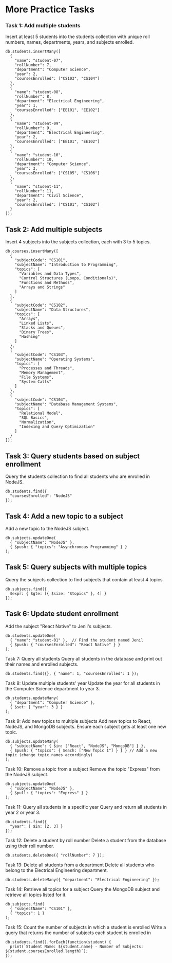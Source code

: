 # More Practice Tasks

### Task 1: Add multiple students
Insert at least 5 students into the students collection with unique roll numbers, names, departments, years, and subjects enrolled.

```
db.students.insertMany([
  { 
    "name": "student-07",
    "rollNumber": 7,
    "department": "Computer Science",
    "year": 2,
    "coursesEnrolled": ["CS103", "CS104"]
  },
  { 
    "name": "student-08",
    "rollNumber": 8,
    "department": "Electrical Engineering",
    "year": 1,
    "coursesEnrolled": ["EE101", "EE102"]
  },
  { 
    "name": "student-09",
    "rollNumber": 9,
    "department": "Electrical Engineering",
    "year": 2,
    "coursesEnrolled": ["EE101", "EE102"]
  },
  { 
    "name": "student-10",
    "rollNumber": 10,
    "department": "Computer Science",
    "year": 3,
    "coursesEnrolled": ["CS105", "CS106"]
  },
  { 
    "name": "student-11",
    "rollNumber": 11,
    "department": "Civil Science",
    "year": 2,
    "coursesEnrolled": ["CS101", "CS102"]
  }
]);
```


## Task 2: Add multiple subjects
Insert 4 subjects into the subjects collection, each with 3 to 5 topics.

```
db.courses.insertMany([
  {
    "subjectCode": "CS101",
    "subjectName": "Introduction to Programming",
    "topics": [
      "Variables and Data Types",
      "Control Structures (Loops, Conditionals)",
      "Functions and Methods",
      "Arrays and Strings"
    ]
  },
  {
    "subjectCode": "CS102",
    "subjectName": "Data Structures",
    "topics": [
      "Arrays",
      "Linked Lists",
      "Stacks and Queues",
      "Binary Trees",
      "Hashing"
    ]
  },
  {
    "subjectCode": "CS103",
    "subjectName": "Operating Systems",
    "topics": [
      "Processes and Threads",
      "Memory Management",
      "File Systems",
      "System Calls"
    ]
  },
  {
    "subjectCode": "CS104",
    "subjectName": "Database Management Systems",
    "topics": [
      "Relational Model",
      "SQL Basics",
      "Normalization",
      "Indexing and Query Optimization"
    ]
  }
]);
```


## Task 3: Query students based on subject enrollment
Query the students collection to find all students who are enrolled in NodeJS.

```
db.students.find({
  "coursesEnrolled": "NodeJS"
});

```

## Task 4: Add a new topic to a subject
Add a new topic to the NodeJS subject.

```
db.subjects.updateOne(
  { "subjectName": "NodeJS" },  
  { $push: { "topics": "Asynchronous Programming" } }  
);
```
## Task 5: Query subjects with multiple topics
Query the subjects collection to find subjects that contain at least 4 topics.
```
db.subjects.find({
  $expr: { $gte: [{ $size: "$topics" }, 4] }
});
```

## Task 6: Update student enrollment
Add the subject "React Native" to Jenil's subjects.
```
db.students.updateOne(
  { "name": "student-01" },  // Find the student named Jenil
  { $push: { "coursesEnrolled": "React Native" } }  
);

```

Task 7: Query all students
Query all students in the database and print out their names and enrolled subjects.
```
db.students.find({}, { "name": 1, "coursesEnrolled": 1 });
```

Task 8: Update multiple students' year
Update the year for all students in the Computer Science department to year 3.
```
db.students.updateMany(
  { "department": "Computer Science" },  
  { $set: { "year": 3 } }  
);

```

Task 9: Add new topics to multiple subjects
Add new topics to React, NodeJS, and MongoDB subjects. Ensure each subject gets at least one new topic.
```
db.subjects.updateMany(
  { "subjectName": { $in: ["React", "NodeJS", "MongoDB"] } },
  { $push: { "topics": { $each: ["New Topic 1"] } } } // Add a new topic (change topic names accordingly)
);

```

Task 10: Remove a topic from a subject
Remove the topic "Express" from the NodeJS subject.
```
db.subjects.updateOne(
  { "subjectName": "NodeJS" },
  { $pull: { "topics": "Express" } }
);

```

Task 11: Query all students in a specific year
Query and return all students in year 2 or year 3.
```
db.students.find({
  "year": { $in: [2, 3] }
});

```

Task 12: Delete a student by roll number
Delete a student from the database using their roll number.
```
db.students.deleteOne({ "rollNumber": 7 });

```

Task 13: Delete all students from a department
Delete all students who belong to the Electrical Engineering department.
```
db.students.deleteMany({ "department": "Electrical Engineering" });

```

Task 14: Retrieve all topics for a subject
Query the MongoDB subject and retrieve all topics listed for it.
```
db.subjects.find(
  { "subjectName": "CS101" },
  { "topics": 1 }
);

```

Task 15: Count the number of subjects in which a student is enrolled
Write a query that returns the number of subjects each student is enrolled in
```
db.students.find().forEach(function(student) {
  print(`Student Name: ${student.name} - Number of Subjects: ${student.coursesEnrolled.length}`);
});


```